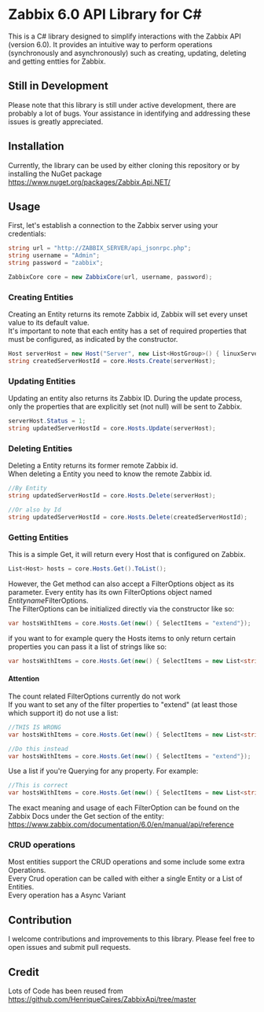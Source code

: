 # Zabbix 6.0 API Library for C#

This is a C# library designed to simplify interactions with the Zabbix API (version 6.0). It provides an intuitive way to perform operations (synchronously and asynchronously) such as creating, updating, deleting and getting entties for Zabbix.

## Still in Development
Please note that this library is still under active development, there are probably a lot of bugs. Your assistance in identifying and addressing these issues is greatly appreciated.

## Installation

Currently, the library can be used by either cloning this repository or by installing the NuGet package https://www.nuget.org/packages/Zabbix.Api.NET/
## Usage

First, let's establish a connection to the Zabbix server using your credentials:
```csharp
string url = "http://ZABBIX_SERVER/api_jsonrpc.php";
string username = "Admin";
string password = "zabbix";

ZabbixCore core = new ZabbixCore(url, username, password);
```

### Creating Entities
Creating an Entity returns its remote Zabbix id, Zabbix will set every unset value to its default value. <br/>
It's important to note that each entity has a set of required properties that must be configured, as indicated by the constructor.
```csharp
Host serverHost = new Host("Server", new List<HostGroup>() { linuxServers });
string createdServerHostId = core.Hosts.Create(serverHost);
```
### Updating Entities
Updating an entity also returns its Zabbix ID. During the update process, only the properties that are explicitly set (not null) will be sent to Zabbix.
```csharp
serverHost.Status = 1;
string updatedServerHostId = core.Hosts.Update(serverHost);
```
### Deleting Entities
Deleting a Entity returns its former remote Zabbix id. <br/>
When deleting a Entity you need to know the remote Zabbix id.
```csharp
//By Entity
string updatedServerHostId = core.Hosts.Delete(serverHost);

//Or also by Id
string updatedServerHostId = core.Hosts.Delete(createdServerHostId);
```
### Getting Entities
This is a simple Get, it will return every Host that is configured on Zabbix.<br/>
```csharp
List<Host> hosts = core.Hosts.Get().ToList();
```
However, the Get method can also accept a FilterOptions object as its parameter. Every entity has its own FilterOptions object named *Entityname*FilterOptions.<br/>
The FilterOptions can be initialized directly via the constructor like so:

```csharp
var hostsWithItems = core.Hosts.Get(new() { SelectItems = "extend"});
```
if you want to for example query the Hosts items to only return certain properties you can pass it a list of strings like so:
```csharp
var hostsWithItems = core.Hosts.Get(new() { SelectItems = new List<string>(){"hostid", "itemid"}});
```
#### Attention
The count related FilterOptions currently do not work<br/>
If you want to set any of the filter properties to "extend" (at least those which support it) do not use a list:
```csharp
//THIS IS WRONG
var hostsWithItems = core.Hosts.Get(new() { SelectItems = new List<string>(){"extend"}});

//Do this instead
var hostsWithItems = core.Hosts.Get(new() { SelectItems = "extend"});
```
Use a list if you're Querying for any property. For example:
```csharp
//This is correct
var hostsWithItems = core.Hosts.Get(new() { SelectItems = new List<string>(){"hostid"}});
```
The exact meaning and usage of each FilterOption can be found on the Zabbix Docs under the Get section of the entity:
https://www.zabbix.com/documentation/6.0/en/manual/api/reference

### CRUD operations
Most entities support the CRUD operations and some include some extra Operations. <br/>
Every Crud operation can be called with either a single Entity or a List of Entities. <br/>
Every operation has a Async Variant


## Contribution
I welcome contributions and improvements to this library. Please feel free to open issues and submit pull requests.

## Credit
Lots of Code has been reused from https://github.com/HenriqueCaires/ZabbixApi/tree/master
